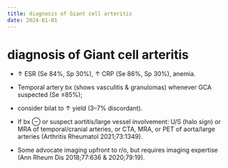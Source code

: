 ```yaml
---
title: diagnosis of Giant cell arteritis
date: 2024-01-01
---
```

# diagnosis of Giant cell arteritis

* ↑ ESR (Se 84%, Sp 30%), ↑ CRP (Se 86%, Sp 30%), anemia.

* Temporal artery bx (shows vasculitis & granulomas) whenever GCA suspected (Se ≤85%); 
 
* consider bilat to ↑ yield (3–7% discordant). 

* If bx ⊖ or suspect aortitis/large vessel involvement: U/S (halo sign) or MRA of temporal/cranial arteries, or CTA, MRA, or PET of aorta/large arteries (Arthritis Rheumatol 2021;73:1349). 

* Some advocate imaging upfront to r/o, but requires imaging expertise (Ann Rheum Dis 2018;77:636 & 2020;79:19).
